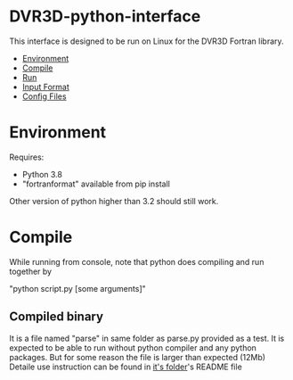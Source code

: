 # DVR3D-python-interface
This interface is designed to be run on Linux for the DVR3D Fortran library.

* [Environment](#environment)
* [Compile](#compile)
* [Run](/DVR3Dinterface/)
* [Input Format](/DVR3Dinterface/input/)
* [Config Files](/DVR3Dinterface/configs/)


# Environment
Requires:
* Python 3.8
* "fortranformat" available from pip install

Other version of python higher than 3.2 should still work.

# Compile
While running from console, note that python does compiling and run together by 

"python script.py [some arguments]"

## Compiled binary
It is a file named "parse" in same folder as parse.py provided as a test.
It is expected to be able to run without python compiler and any python packages. But for some reason the file is larger than expected (12Mb)
Detaile use instruction can be found in [it's folder](/DVR3Dinterface/)'s README file

